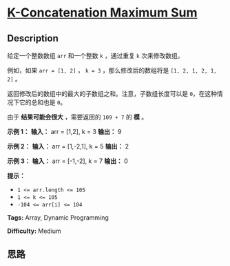 # [K-Concatenation Maximum Sum][title]

## Description

给定一个整数数组 `arr` 和一个整数 `k` ，通过重复 `k` 次来修改数组。

例如，如果 `arr = [1, 2]` ， `k = 3` ，那么修改后的数组将是 `[1, 2, 1, 2, 1, 2]` 。

返回修改后的数组中的最大的子数组之和。注意，子数组长度可以是 `0`，在这种情况下它的总和也是 `0`。

由于  **结果可能会很大** ，需要返回的 `109 + 7` 的  **模**  。



**示例 1：**
            **输入：** arr = [1,2], k = 3    **输出：** 9    

**示例 2：**
            **输入：** arr = [1,-2,1], k = 5    **输出：** 2    

**示例 3：**
            **输入：** arr = [-1,-2], k = 7    **输出：** 0    



**提示：**

  * `1 <= arr.length <= 105`
  * `1 <= k <= 105`
  * `-104 <= arr[i] <= 104`


**Tags:** Array, Dynamic Programming

**Difficulty:** Medium

## 思路

[title]: https://leetcode-cn.com/problems/k-concatenation-maximum-sum
